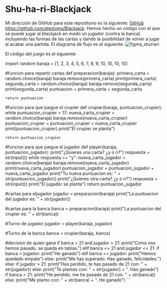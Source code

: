 # Shu-ha-ri-Blackjack
 Mi dirección de GitHub para este repositorio es la siguiente: [GitHub](https://github.com/alexlomu/Blackjack)
 https://github.com/alexlomu/Blackjack.
 Hemos hecho un código con el que se puede jugar al blackjack en modo un jugador (contra la banca) incluyendo las formas de las cartas y dando la posibilidad de volver a jugar al acabar una partida.
 El diagrama de flujo es el siguiente:
 ![figma_shuhari](https://user-images.githubusercontent.com/91721507/143012617-cad8c7fc-a5b5-4e31-9318-30b64887b235.JPG)

El código del juego es el siguiente:

import random
baraja = [1, 2, 3, 4, 5, 6, 7, 8, 9, 10, 10, 10, 10]

#funcion para repartir cartas
def preparacion(baraja):
    primera_carta = random.choice(baraja)
    baraja.remove(primera_carta)
    print(primera_carta)
    segunda_carta = random.choice(baraja)
    baraja.remove(segunda_carta)
    print(segunda_carta)
    puntuacion = primera_carta + segunda_carta
    
    return puntuacion

#funcion para que juegue el crupier
def crupier(baraja, puntuacion_crupier):
    while puntuacion_crupier < 17:
        nueva_carta_crupier = random.choice(baraja)
        baraja.remove(nueva_carta_crupier)
        puntuacion_crupier = puntuacion_crupier + nueva_carta_crupier
        print(puntuacion_crupier)
    print("El crupier se planta")

    return puntuacion_crupier

#funcion para que juegue el jugador
def player(baraja, puntuacion_jugador):
    print("¿Quieres una carta? ¿y o n?")
    respuesta = str(input())
    while respuesta == "y":
        nueva_carta_jugador = random.choice(baraja)
        baraja.remove(nueva_carta_jugador)
        print(nueva_carta_jugador)
        puntuacion_jugador = puntuacion_jugador + nueva_carta_jugador
        print("Tu nueva puntuacion es: " + str(puntuacion_jugador))
        print("¿Quieres otra carta? ¿y o n?")
        respuesta = str(input())
    print("El jugador se planta")
    return puntuacion_jugador

#cartas para eljugador
jugador = preparacion(baraja)
print("La puntuacion del jugador es: " + str(jugador))

#cartas para la banca
banca = preparacion(baraja)
print("La puntuacion del crupier es: " + str(banca))

#Turno de jugador
jugador = player(baraja, jugador)

#Turno de la banca
banca = crupier(baraja, banca)

#decision de quien gana
if banca > 21 and jugador > 21:
    print("Como nos hemos pasado, se queda en tablas.")
elif banca <= 21 and jugador <= 21:
    if banca > jugador:
        print("He ganado")
    elif banca == jugador:
        print("Hemos quedado empate")
    else:
        print("Me has superado. Has ganado, felicidades.")
else:
    if jugador > 21:
        print("Has perdido, te has pasado de 21 con: " + str(jugador))
    else:
        print("Te plantas con: " + str(jugador) + ". Has ganado")
    if banca > 21:
        print("He perdido, me he pasado de 21 con: " + str(banca))
    else:
        print("Me planto con: " + str(banca) + ". He ganado")
´´´
